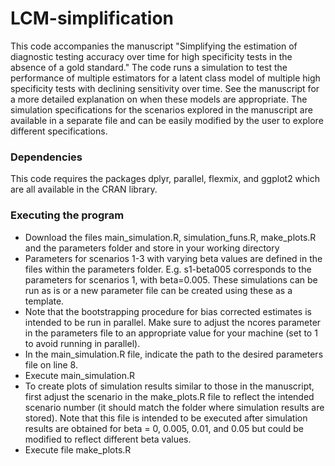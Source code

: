 # LCM-simplification

This code accompanies the manuscript "Simplifying the estimation of diagnostic testing accuracy over time for high specificity tests in the absence of a gold standard." The code runs a simulation to test the performance of multiple estimators for a latent class model of multiple high specificity tests with declining sensitivity over time. See the manuscript for a more detailed explanation on when these models are appropriate. The simulation specifications for the scenarios explored in the manuscript are available in a separate file and can be easily modified by the user to explore different specifications. 

### Dependencies

This code requires the packages dplyr, parallel, flexmix, and ggplot2 which are all available in the CRAN library.


### Executing the program

* Download the files main_simulation.R, simulation_funs.R, make_plots.R and the parameters folder and store in your working directory
* Parameters for scenarios 1-3 with varying beta values are defined in the files within the parameters folder. E.g. s1-beta005 corresponds to the parameters for scenarios 1, with beta=0.005. These simulations can be run as is or a new parameter file can be created using these as a template.
* Note that the bootstrapping procedure for bias corrected estimates is intended to be run in parallel. Make sure to adjust the ncores parameter in the parameters file to an appropriate value for your machine (set to 1 to avoid running in parallel).
* In the main_simulation.R file, indicate the path to the desired parameters file on line 8.
* Execute main_simulation.R
* To create plots of simulation results similar to those in the manuscript, first adjust the scenario in the make_plots.R file to reflect the intended scenario number (it should match the folder where simulation results are stored). Note that this file is intended to be executed after simulation results are obtained for beta = 0, 0.005, 0.01, and 0.05 but could be modified to reflect different beta values.
* Execute file make_plots.R


